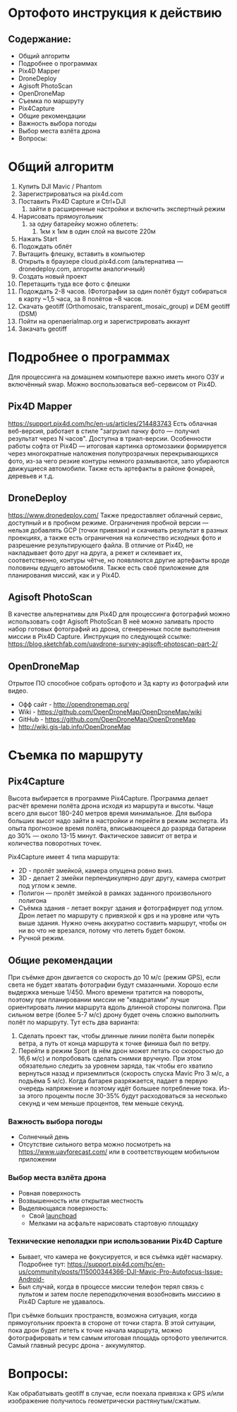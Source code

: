 # Ортофото инструкция к действию

## Содержание: 
* Общий алгоритм	
* Подробнее о программах
* Pix4D Mapper
* DroneDeploy
* Agisoft PhotoScan	
* OpenDroneMap	
* Съемка по маршруту	
* Pix4Capture	
* Общие рекомендации	
* Важность выбора погоды	
* Выбор места взлёта дрона	
* Вопросы:	


# Общий алгоритм
1. Купить DJI Mavic / Phantom
1. Зарегистрироваться на pix4d.com
1. Поставить Pix4D Capture и Ctrl+DJI 
   1. зайти в расширенные настройки и включить экспертный режим
1. Нарисовать прямоугольник 
   1. за одну батарейку можно облететь: 
      1. 1км х 1км в один слой на высоте 220м
1. Нажать Start
1. Подождать облёт
1. Вытащить флешку, вставить в компьютер
1. Открыть в браузере cloud.pix4d.com (альтернатива — dronedeploy.com, алгоритм аналогичный)
1. Создать новый проект
1. Перетащить туда все фото с флешки
1. Подождать 2-8 часов. (Фотографии за один полёт будут собираться в карту ~1,5 часа, за 8 полётов  ~8 часов.
1. Скачать geotiff (Orthomosaic, transparent_mosaic_group) и DEM geotiff  (DSM)
1. Пойти на openaerialmap.org и зарегистрировать аккаунт
1. Закачать geotiff

# Подробнее о программах
Для процессинга на домашнем компьютере важно иметь много ОЗУ и включённый swap. Можно воспользоваться веб-сервисом от Pix4D.
## Pix4D Mapper
https://support.pix4d.com/hc/en-us/articles/214483743
Есть облачная веб-версия, работает в стиле "загрузил пачку фото — получил результат через N часов". Доступна в триал-версии.
Особенности работы софта от Pix4D — итоговая картинка ортомозаики формируется через многократные наложения полупрозрачных перекрывающихся фото, из-за чего резкие контуры немного размываются, зато убираются движущиеся автомобили. Также есть артефакты в районе фонарей, деревьев и т.д.

## DroneDeploy
https://www.dronedeploy.com/
Также предоставляет облачный сервис, доступный и в пробном режиме. Ограничения пробной версии — нельзя добавлять GCP (точки привязки) и скачивать результат в разных проекциях, а также есть ограничения на количество исходных фото и разрешение результирующего файла. В отличие от Pix4D, не накладывает фото друг на друга, а режет и склеивает их, соответственно, контуры чётче, но появляются другие артефакты вроде половины едущего автомобиля.
Также есть своё приложение для планирования миссий, как и у Pix4D.

## Agisoft PhotoScan
В качестве альтернативы для Pix4D для процессинга фотографий можно использовать софт Agisoft PhotoScan
В неё можно заливать просто набор готовых фотографий из дрона, сгенеренных после выполнения миссии в Pix4D Capture. Инструкция по следующей ссылке:
https://blog.sketchfab.com/uavdrone-survey-agisoft-photoscan-part-2/

## OpenDroneMap
Отрытое ПО способное собрать ортофото и 3д карту из фотографий или видео. 

* Офф сайт - http://opendronemap.org/
* Wiki - https://github.com/OpenDroneMap/OpenDroneMap/wiki
* GitHub - https://github.com/OpenDroneMap/OpenDroneMap
* http://wiki.gis-lab.info/OpenDroneMap


# Съемка по маршруту
## Pix4Capture
Высота выбирается в программе Pix4Capture. Программа делает расчёт времени полёта дрона исходя из маршрута и высоты. Чаще всего для высот 180-240 метров время минимальное. Для выбора больших высот надо зайти в настройки и перейти в режим эксперта.
Из опыта прогнозное время полёта, вписывающееся до разряда батареии до 30% — около 13-15 минут. Фактическое зависит от ветра и количества поворотных точек.

Pix4Capture имеет 4 типа маршрута:
* 2D - пролёт змейкой, камера опущена ровно вниз.
* 3D - делает 2 змейки перпендикулярно друг другу, камера смотрит под углом к земле.
* Полигон — пролёт змейкой в рамках заданного произвольного полигона
* Съёмка здания - летает вокруг здания и фотографирует под углом. Дрон летает по маршруту с привязкой к gps и на уровне или чуть выше здания. Нужно очень аккуратно составить маршрут, чтобы он ни во что не врезался, потому что лететь будет боком.
* Ручной режим.

## Общие рекомендации
При съёмке дрон двигается со скорость до 10 м/с (режим GPS), если света не будет хватать фотографии будут смазанными. Хорошо если выдержка меньше 1/450.
Много времени тратится на повороты, поэтому при планировании миссии не "квадратами" лучше ориентировать линии маршрута вдоль длинной стороны полигона.
При сильном ветре (более 5-7 м/с) дрону будет очень сложно выполнить полёт по маршруту.  Тут есть два варианта: 
1. Сделать проект так, чтобы длинные линии полёта были поперёк ветра, а путь от конца маршрута к точке финиша был по ветру.
1. Перейти в режим Sport (в нём дрон может летать со скоростью до 16,6 м/с) и попробовать сделать снимки вручную.
При этом обязательно следить за уровнем заряда, так чтобы его хватило вернуться назад и приземлиться (скорость спуска Mavic Pro 3 м/с, а подъёма 5 м/с). Когда батарея разряжается, падает в первую очередь напряжение и поэтому идёт большее потребление тока. Из-за этого проценты после 30-35% будут расходоваться за несколько секунд и чем меньше процентов, тем меньше секунд.

### Важность выбора погоды
* Солнечный день
* Отсутствие сильного ветра
можно посмотреть на https://www.uavforecast.com/ или в соответствующем мобильном приложении
### Выбор места взлёта дрона
* Ровная поверхность
* Возвышенность или открытая местность
* Выделяющаяся поверхность:  
  * Свой [launchpad](https://www.amazon.com/Hoodman-Drone-Launch-Pad-Diameter/dp/B01I0E821G) 
  * Мелками на асфальте нарисовать стартовую площадку
### Технические неполадки при использовании Pix4D Capture
* Бывает, что камера не фокусируется, и вся съёмка идёт насмарку. Подробнее тут: https://support.pix4d.com/hc/en-us/community/posts/115000344366-DJI-Mavic-Pro-Autofocus-Issue-Android-
* Был случай, когда в процессе миссии телефон терял связь с пультом и затем после переподключения возобновить миссиию в Pix4D Capture не удавалось.

При съёмке больших пространств, возможна ситуация, когда прямоугольник проекта в стороне от точки старта. В этой ситуации, пока дрон будет лететь к точке начала маршрута, можно фотографировать и тем самым итоговая площадь ортофото увеличится. Самый главный ресурс дрона - аккумулятор.

# Вопросы:
Как обрабатывать geotiff в случае, если поехала привязка к GPS и/или изображение получилось геометрически растянутым/сжатым.
